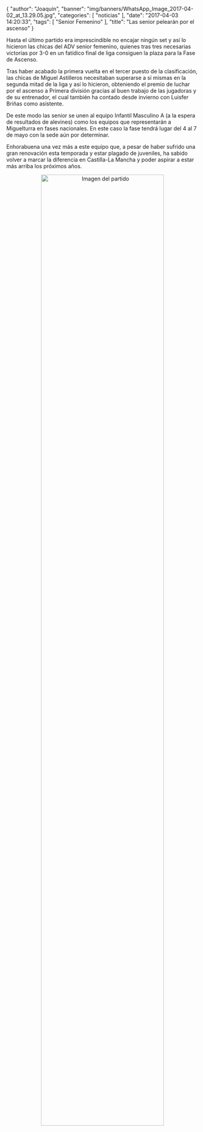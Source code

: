 {
  "author": "Joaquín", 
  "banner": "img/banners/WhatsApp_Image_2017-04-02_at_13.29.05.jpg", 
  "categories": [
    "noticias"
  ], 
  "date": "2017-04-03 14:20:33", 
  "tags": [
    "Senior Femenino"
  ], 
  "title": "Las senior pelearán por el ascenso"
}

Hasta el último partido era imprescindible no encajar ningún set y así lo hicieron las chicas del ADV senior femenino, quienes tras tres necesarias victorias por 3-0 en un fatídico final de liga consiguen la plaza para la Fase de Ascenso.

Tras haber acabado la primera vuelta en el tercer puesto de la clasificación, las chicas de Miguel Astilleros necesitaban superarse a sí mismas en la segunda mitad de la liga y así lo hicieron, obteniendo el premio de luchar por el ascenso a Primera división gracias al buen trabajo de las jugadoras y de su entrenador, el cual también ha contado desde invierno con Luisfer Briñas como asistente.

De este modo las senior se unen al equipo Infantil Masculino A (a la espera de resultados de alevines) como los equipos que representarán a Miguelturra en fases nacionales. En este caso la fase tendrá lugar del 4 al 7 de mayo con la sede aún por determinar.

Enhorabuena una vez más a este equipo que, a pesar de haber sufrido una gran renovación esta temporada y estar plagado de juveniles, ha sabido volver a marcar la diferencia en Castilla-La Mancha  y poder aspirar a estar más arriba los próximos años.


<center>
<a target="_new" href="http://www.advmiguelturra.org/img/banners/WhatsApp%20Image%202017-04-02%20at%2013.29.05.jpg"> 
<img alt="Imagen del partido" width="80%" align="center" src="http://www.advmiguelturra.org/img/banners/WhatsApp%20Image%202017-04-02%20at%2013.29.05.jpg"/> </a> </center>

